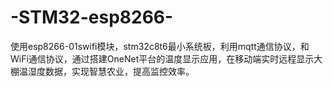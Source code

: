 # -STM32-esp8266-
使用esp8266-01swifi模块，stm32c8t6最小系统板，利用mqtt通信协议，和WiFi通信协议，通过搭建OneNet平台的温度显示应用，在移动端实时远程显示大棚温湿度数据，实现智慧农业，提高监控效率。

